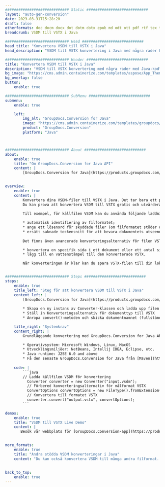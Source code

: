 ```yaml
---
############################# Static ############################
layout: "auto-gen-conversion"
date: 2023-03-31T15:28:20
draft: false
otherformats: doc docm docx dot dotm dotx epub md odt ott pdf rtf tex txt vdx vsdm vsdx vssm vssx vstm vstx vsx vtx xps
breadcrumb: VSDM till VSTX i Java

############################# Head ############################
head_title: "Konvertera VSDM till VSTX i Java"
head_description: "VSDM till VSTX konvertering i Java med några rader kod. Konvertera över 160 filformat med hjälp av GroupDocs dokumentkonverterings-API för Java"

############################# Header ############################
title: "Konvertera VSDM till VSTX i Java"
description: "VSDM till VSTX konvertering med några rader med Java-kod"
bg_image: "https://cms.admin.containerize.com/templates/aspose/App_Themes/V3/images/bg/header1.png"
bg_overlay: false
button:
    enable: true

############################# SubMenu ############################
submenu:
    enable: true

    left:
        img_alt: "GroupDocs.Conversion for Java"
        image: "https://cms.admin.containerize.com/templates/groupdocs/images/product-logos/90x90-noborder/groupdocs-conversion-java.png"
        product: "GroupDocs.Conversion"
        platform: "Java"



############################# About ############################
about:
    enable: true
    title: "Om GroupDocs.Conversion for Java API"
    content: |
        [GroupDocs.Conversion for Java](https://products.groupdocs.com/conversion/java/) är ett avancerat filformatkonverterings-API för konvertering mellan populära bild- och dokumentformat som Microsoft Office, OpenDocument, PDF, HTML, e-post, CAD. och mycket mer med bara några rader kod. Det inbyggda API:t upptäcker automatiskt formaten för originaldokumenten och erbjuder många alternativ för att anpassa de konverterade dokumenten. Tillsammans med funktionen att extrahera information från ett dokument, stöder den också cachelagring av konverteringsresultaten till den lokala disken som standard. Men alla typer av cachelagring kan stödjas genom att implementera lämpliga gränssnitt - Amazon S3, Dropbox, Google Drive, Windows Azure, Reddis eller andra.
    

overview:
    enable: true
    content: |
        Konvertera dina VSDM-filer till VSTX i Java. Det tar bara ett par rader med Java-kod på valfri plattform, som Windows, Linux, macOS.
        Du kan prova att konvertera VSDM till VSTX gratis och utvärdera kvaliteten på konverteringsresultaten. Tillsammans med enkla filkonverteringsskript kan du prova mer sofistikerade alternativ för att ladda källfilen VSDM och lagra VSTX-utdata. 
        
        Till exempel, för källfilen VSDM kan du använda följande laddningsalternativ:

        * automatisk identifiering av filformatet;
        * ange ett lösenord för skyddade filer (om filformatet stöder det);
        * ersätt saknade teckensnitt för att bevara dokumentets utseende.
        
        Det finns även avancerade konverteringsalternativ för filen VSTX:

        * konvertera en specifik sida i ett dokument eller ett antal sidor;
        * lägg till en vattenstämpel till den konverterade VSTX.

        När konverteringen är klar kan du spara VSTX-filen till din lokala filsökväg eller till tredje parts lagring såsom FTP, Amazon S3, Google Drive, Dropbox etc. Observera - för att konvertera VSDM till VSTX behöver du inte installera någon ytterligare programvara, såsom MS Office, Open Office, Adobe Acrobat Reader etc.


############################# Steps ############################
steps:
    enable: true
    title_left: "Steg för att konvertera VSDM till VSTX i Java"
    content_left: |
        [GroupDocs.Conversion for Java](https://products.groupdocs.com/conversion/java/) låter utvecklare enkelt konvertera VSDM fil till VSTX med några rader kod.
        
        * Skapa en ny instans av Converter-klassen och ladda upp filen VSDM med den fullständiga sökvägen
        * Ställ in Konverteringsalternativ för dokumenttyp till VSTX
        * Anropa convert()-metoden och skicka dokumentnamnet (fullständig sökväg) och formatet (VSTX) som en parameter

    title_right: "Systemkrav"
    content_right: |
        Grundläggande konvertering med GroupDocs.Conversion for Java API kan göras med bara några rader kod. Våra API:er stöds på alla större plattformar och operativsystem. Innan du kör koden nedan, se till att du har följande förutsättningar installerade på ditt system.

        * Operativsystem: Microsoft Windows, Linux, MacOS
        * Utvecklingsmiljöer: NetBeans, Intellij IDEA, Eclipse, etc.
        * Java runtime: J2SE 6.0 and above
        * Få den senaste GroupDocs.Conversion for Java från [Maven](https://repository.groupdocs.com/webapp/#/artifacts/browse/tree/General/repo/com/groupdocs/groupdocs-conversion)
         
    code: |
        ```java    
        // Ladda källfilen VSDM för konvertering
          Converter converter = new Converter("input.vsdm");
          // Förbered konverteringsalternativ för målformat VSTX
          ConvertOptions convertOptions = new FileType().fromExtension("vstx").getConvertOptions();
          // Konvertera till formatet VSTX
          converter.convert("output.vstx", convertOptions);
        ```

demos:
    enable: true
    title: "VSDM till VSTX Live Demo"
    content: |
       Besök vår webbplats för [GroupDocs.Conversion-app](https://products.groupdocs.app/conversion/family) och försök konvertera VSDM till VSTX nu. Den kostnadsfria demon har följande fördelar
          

more_formats:
    enable: true
    title: "Andra stödda VSDM konverteringar i Java"
    content: "Du kan också konvertera VSDM till många andra filformat. Se listan nedan."
       
       
back_to_top:
    enable: true
---
```

